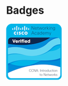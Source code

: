# Badges
![Cisco](https://github.com/Breno-Sanchez/Badges/blob/main/ccna-introduction-to-networks.png) 
